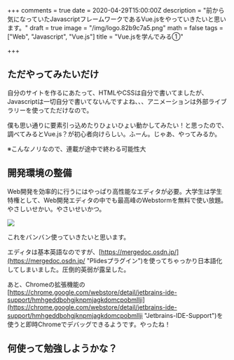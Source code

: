 +++
comments = true
date = 2020-04-29T15:00:00Z
description = "前から気になっていたJavascriptフレームワークであるVue.jsをやっていきたいと思います。"
draft = true
image = "/img/logo.82b9c7a5.png"
math = false
tags = ["Web", "Javascript", "Vue.js"]
title = "Vue.jsを学んでみる①"

+++
## ただやってみたいだけ

自分のサイトを作るにあたって、HTMLやCSSは自分で書いてましたが、Javascriptは一切自分で書いてないんですよね、、、アニメーションは外部ライブラリーを使ってただけなので。

僕も思い通りに要素引っ込めたりひょいひょい動かしてみたい！と思ったので、調べてみるとVue.js？が初心者向けらしい。ふーん。じゃあ、やってみるか。

※こんなノリなので、連載が途中で終わる可能性大

## 開発環境の整備

Web開発を効率的に行うにはやっぱり高性能なエディタが必要。大学生は学生特権として、Web開発エディタの中でも最高峰のWebstormを無料で使い放題。やさしいせかい。やさいせいかつ。

![](/img/webstorm.png)

これをバンバン使っていきたいと思います。

エディタは基本英語なのですが、[https://mergedoc.osdn.jp/](https://mergedoc.osdn.jp/ "Plidesプラグイン")を使ってちゃっかり日本語化してしまいました。圧倒的英弱が露呈した。

あと、Chromeの拡張機能の[https://chrome.google.com/webstore/detail/jetbrains-ide-support/hmhgeddbohgjknpmjagkdomcpobmllji](https://chrome.google.com/webstore/detail/jetbrains-ide-support/hmhgeddbohgjknpmjagkdomcpobmllji "Jetbrains-IDE-Support")を使うと即時Chromeでデバッグできるようです。やったね！

## 何使って勉強しようかな？